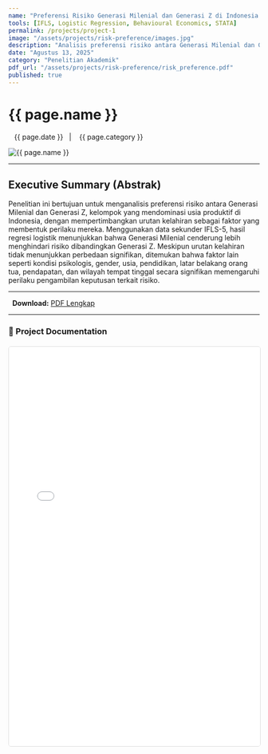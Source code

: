 ```yaml
---
name: "Preferensi Risiko Generasi Milenial dan Generasi Z di Indonesia berdasarkan Urutan Kelahiran"
tools: [IFLS, Logistic Regression, Behavioural Economics, STATA]
permalink: /projects/project-1
image: "/assets/projects/risk-preference/images.jpg"
description: "Analisis preferensi risiko antara Generasi Milenial dan Generasi Z di Indonesia dengan mempertimbangkan urutan kelahiran, menggunakan data IFLS-5."
date: "Agustus 13, 2025"
category: "Penelitian Akademik"
pdf_url: "/assets/projects/risk-preference/risk_preference.pdf"
published: true
---
```


# {{ page.name }}

<p class="post-metadata text-muted">
  <span><i class="fas fa-calendar-alt"></i> &nbsp;{{ page.date }}</span>
  <span class="mx-2">|</span>
  <span><i class="fas fa-folder"></i> &nbsp;{{ page.category }}</span>
</p>

<img src="{{ page.image | relative_url }}" alt="{{ page.name }}" class="w-full h-auto rounded-lg shadow-md">

---

## Executive Summary (Abstrak)

Penelitian ini bertujuan untuk menganalisis preferensi risiko antara Generasi Milenial dan Generasi Z, kelompok yang mendominasi usia produktif di Indonesia, dengan mempertimbangkan urutan kelahiran sebagai faktor yang membentuk perilaku mereka. Menggunakan data sekunder IFLS-5, hasil regresi logistik menunjukkan bahwa Generasi Milenial cenderung lebih menghindari risiko dibandingkan Generasi Z. Meskipun urutan kelahiran tidak menunjukkan perbedaan signifikan, ditemukan bahwa faktor lain seperti kondisi psikologis, gender, usia, pendidikan, latar belakang orang tua, pendapatan, dan wilayah tempat tinggal secara signifikan memengaruhi perilaku pengambilan keputusan terkait risiko.

---

<p>
  <strong>Download:</strong> <a href="{{ page.pdf_url | relative_url }}" download>PDF Lengkap</a>
</p>

---

### 📄 Project Documentation

<div class="pdf-container" style="width: 100%; height: 800px; margin-top: 20px;">
<iframe
style="width: 100%; height: 100%; border: 1px solid #ddd; border-radius: 5px;"
src="{{ page.pdf_url | relative_url }}"
title="Pratinjau PDF: {{ page.name }}">
<p>Your browser does not support PDF previews.</p>
</iframe>
</div>
